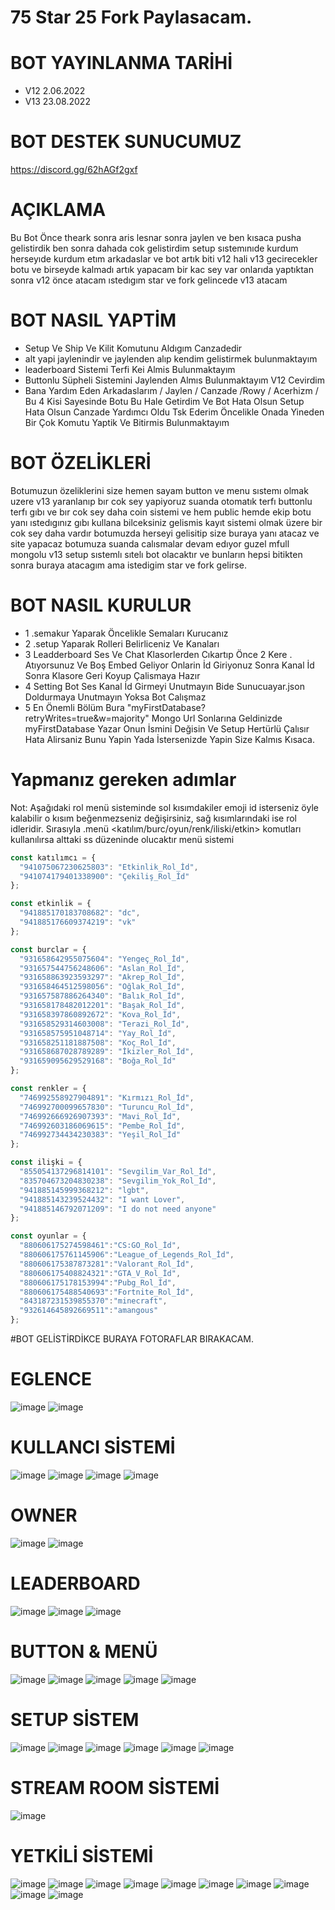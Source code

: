 # 75 Star 25 Fork Paylasacam.

# BOT YAYINLANMA TARİHİ

- V12 2.06.2022
- V13 23.08.2022

# BOT DESTEK SUNUCUMUZ
https://discord.gg/62hAGf2gxf


# AÇIKLAMA
Bu Bot Önce theark sonra aris lesnar sonra jaylen ve ben kısaca pusha gelistirdik ben sonra dahada cok gelistirdim setup sıstemınıde kurdum herseyıde kurdum etım arkadaslar ve bot artık biti v12 hali v13 gecirecekler botu ve birseyde kalmadı artık yapacam bir kac sey var onlarıda yaptıktan sonra v12 önce atacam ıstedıgım star ve fork gelincede v13 atacam

# BOT NASIL YAPTİM 
- Setup Ve Ship Ve Kilit Komutunu Aldıgım Canzadedir 
- alt yapi jaylenindir ve jaylenden alıp kendim gelistirmek bulunmaktayım
- leaderboard Sistemi Terfi Kei Almis Bulunmaktayım
- Buttonlu Süpheli Sistemini Jaylenden Almıs Bulunmaktayım V12 Cevirdim
- Bana Yardım Eden Arkadaslarım / Jaylen / Canzade /Rowy / Acerhizm / Bu 4 Kisi Sayesinde Botu Bu Hale Getirdim Ve Bot Hata Olsun Setup Hata Olsun Canzade Yardımcı Oldu Tsk Ederim Öncelikle Onada Yineden Bir Çok Komutu Yaptik Ve Bitirmis Bulunmaktayım 

# BOT ÖZELİKLERİ
Botumuzun özeliklerini size hemen sayam button ve menu sıstemı olmak uzere v13 yaranlanıp bır cok sey yapiyoruz suanda otomatık terfı buttonlu terfı gıbı ve bır cok sey daha coin sistemi ve hem public hemde ekip botu yanı ıstedıgınız gıbı kullana bilceksiniz gelismis kayıt sistemi olmak üzere bir cok sey daha vardır botumuzda herseyi gelisitip size buraya yanı atacaz ve site yapacaz botumuza suanda calısmalar devam edıyor guzel mfull mongolu v13 setup sıstemlı sıtelı bot olacaktır ve bunların hepsi bitikten sonra buraya atacagım ama istedigim star ve fork gelirse.

# BOT NASIL KURULUR

- 1 .semakur Yaparak Öncelikle Semaları Kurucanız 
- 2 .setup Yaparak Rolleri Belirliceniz Ve Kanaları
- 3 Leadderboard Ses Ve Chat Klasorlerden Cıkartıp Önce 2 Kere . Atıyorsunuz Ve Boş Embed Geliyor Onlarin İd Giriyonuz Sonra Kanal İd Sonra Klasore Geri Koyup Çalismaya Hazır
- 4 Setting Bot Ses Kanal İd Girmeyi Unutmayın Bide Sunucuayar.json Doldurmaya Unutmayın Yoksa Bot Calışmaz 
- 5 En Önemli Bölüm Bura "myFirstDatabase?retryWrites=true&w=majority" Mongo Url Sonlarına Geldinizde myFirstDatabase Yazar Onun İsmini Değisin Ve Setup Hertürlü Çalısır Hata Alirsaniz Bunu Yapin Yada İstersenizde Yapin Size Kalmıs Kısaca.

# Yapmanız gereken adımlar

Not: Aşağıdaki rol menü sisteminde sol kısımdakiler emoji id isterseniz öyle kalabilir o kısım beğenmezseniz değişirsiniz, sağ kısımlarındaki ise rol idleridir. Sırasıyla .menü <katılım/burc/oyun/renk/iliski/etkin> komutları kullanılırsa alttaki ss düzeninde olucaktır menü sistemi

```js
const katılımcı = {
  "941075067230625803": "Etkinlik_Rol_İd",
  "941074179401338900": "Çekiliş_Rol_İd"
}; 

const etkinlik = {
  "941885170183708682": "dc",
  "941885176609374219": "vk"
}; 

const burclar = {
  "931658642955075604": "Yengeç_Rol_İd",
  "931657544756248606": "Aslan_Rol_İd",
  "931658863923593297": "Akrep_Rol_İd",
  "931658464512598056": "Oğlak_Rol_İd",
  "931657587886264340": "Balık_Rol_İd",
  "931658178482012201": "Başak_Rol_İd",
  "931658397860892672": "Kova_Rol_İd",
  "931658529314603008": "Terazi_Rol_İd",
  "931658575951048714": "Yay_Rol_İd",
  "931658251181887508": "Koç_Rol_İd",
  "931658687028789289": "İkizler_Rol_İd",
  "931659095629529168": "Boğa_Rol_İd"
};

const renkler = {
  "746992558927904891": "Kırmızı_Rol_İd",
  "746992700099657830": "Turuncu_Rol_İd",
  "746992666926907393": "Mavi_Rol_İd",
  "746992603186069615": "Pembe_Rol_İd",
  "746992734434230383": "Yeşil_Rol_İd"
};

const ilişki = {
  "855054137296814101": "Sevgilim_Var_Rol_İd",
  "835704673204830238": "Sevgilim_Yok_Rol_İd",
  "941885145999368212": "lgbt",
  "941885143239524432": "I want Lover",
  "941885146792071209": "I do not need anyone"
}; 

const oyunlar = {
  "880606175274598461":"CS:GO_Rol_İd",
  "880606175761145906":"League_of_Legends_Rol_İd",
  "880606175387873281":"Valorant_Rol_İd",
  "880606175408824321":"GTA_V_Rol_İd",
  "880606175178153994":"Pubg_Rol_İd",
  "880606175488540693":"Fortnite_Rol_İd",
  "843187231539855370":"minecraft",
  "932614645892669511":"amangous"
};

```
#BOT GELİSTİRDİKCE BURAYA FOTORAFLAR BIRAKACAM.


# EGLENCE 
![image](https://cdn.discordapp.com/attachments/932377086205788290/932380060466413708/unknown.png)
![image](https://cdn.discordapp.com/attachments/932377086205788290/932380333821804564/unknown.png)

# KULLANCI SİSTEMİ
![image](https://cdn.discordapp.com/attachments/945760991805866014/976950716914597898/unknown.png)
![image](https://cdn.discordapp.com/attachments/945760991805866014/976949465162330192/unknown.png)
![image](https://cdn.discordapp.com/attachments/932377086205788290/944154222008598598/unknown.png)
![image](https://cdn.discordapp.com/attachments/932377086205788290/944154060708261928/unknown.png)


# OWNER
![image](https://cdn.discordapp.com/attachments/932377086205788290/932377096884461618/unknown.png)
![image](https://cdn.discordapp.com/attachments/945760987376648259/948931011943743560/unknown.png)

# LEADERBOARD
![image](https://cdn.discordapp.com/attachments/969556977522974750/981732574651097128/unknown.png)
![image](https://cdn.discordapp.com/attachments/969556977522974750/981732390714081300/unknown.png)
![image](https://cdn.discordapp.com/attachments/969556977522974750/981732446410244126/unknown.png)

# BUTTON & MENÜ
![image](https://cdn.discordapp.com/attachments/932377086205788290/944153907855253604/unknown.png)
![image](https://cdn.discordapp.com/attachments/932377086205788290/932378439338561606/unknown.png)
![image](https://cdn.discordapp.com/attachments/932377086205788290/932378376822472704/unknown.png)
![image](https://cdn.discordapp.com/attachments/932377086205788290/932378589184278569/unknown.png)
![image](https://cdn.discordapp.com/attachments/969556977522974750/981732962984923156/unknown.png)

# SETUP SİSTEM
![image](https://cdn.discordapp.com/attachments/976774642956124182/978788409067847700/unknown.png)
![image](https://cdn.discordapp.com/attachments/976774642956124182/978788366076219452/unknown.png)
![image](https://cdn.discordapp.com/attachments/979081873085038632/980196665346633828/unknown.png)
![image](https://cdn.discordapp.com/attachments/972461533701492777/977519036097237012/unknown.png)
![image](https://cdn.discordapp.com/attachments/972461533701492777/977519937155375115/unknown.png)
![image](https://cdn.discordapp.com/attachments/972461533701492777/977520028532473866/unknown.png)

# STREAM ROOM SİSTEMİ
![image](https://cdn.discordapp.com/attachments/976774642956124182/977527043279450142/unknown.png)

# YETKİLİ SİSTEMİ
![image](https://cdn.discordapp.com/attachments/945760987833847880/981653776882626621/unknown.png)
![image](https://cdn.discordapp.com/attachments/976774642956124182/977275666858905682/unknown.png)
![image](https://cdn.discordapp.com/attachments/945760991805866014/976950189615099945/unknown.png)
![image](https://cdn.discordapp.com/attachments/954337657964613732/981605521754816622/unknown.png)
![image](https://cdn.discordapp.com/attachments/945760991805866014/976949995506909234/unknown.png)
![image](https://cdn.discordapp.com/attachments/932377086205788290/932377740940836895/unknown.png)
![image](https://cdn.discordapp.com/attachments/932377086205788290/932377844305264680/unknown.png)
![image](https://cdn.discordapp.com/attachments/932377086205788290/932378283704733746/unknown.png)
![image](https://cdn.discordapp.com/attachments/932377086205788290/932377204032159775/unknown.png)
![image](https://cdn.discordapp.com/attachments/932377086205788290/932377418696638615/unknown.png)
